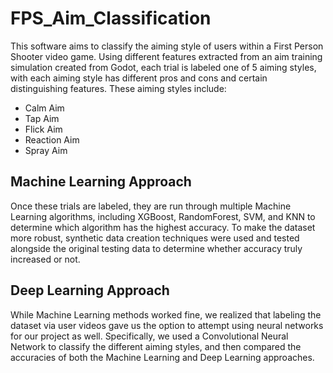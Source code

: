 # FPS_Aim_Classification

This software aims to classify the aiming style of users within a First Person Shooter video game.
Using different features extracted from an aim training simulation created from Godot, each trial
is labeled one of 5 aiming styles, with each aiming style has different pros and cons and certain 
distinguishing features. These aiming styles include:
- Calm Aim
- Tap Aim
- Flick Aim
- Reaction Aim
- Spray Aim

## Machine Learning Approach

Once these trials are labeled, they are run through multiple Machine Learning algorithms, including
XGBoost, RandomForest, SVM, and KNN to determine which algorithm has the highest accuracy. To
make the dataset more robust, synthetic data creation techniques were used and tested alongside
the original testing data to determine whether accuracy truly increased or not.

## Deep Learning Approach

While Machine Learning methods worked fine, we realized that labeling the dataset via user videos
gave us the option to attempt using neural networks for our project as well. Specifically, we
used a Convolutional Neural Network to classify the different aiming styles, and then compared
the accuracies of both the Machine Learning and Deep Learning approaches.
